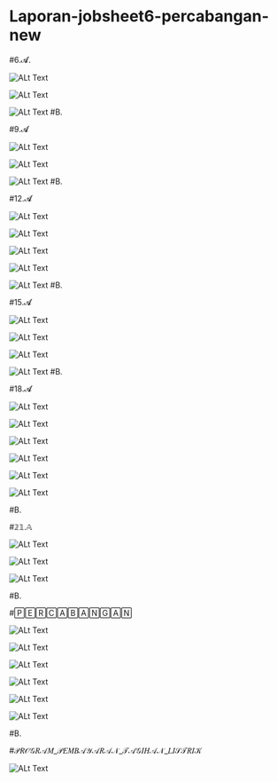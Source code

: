 # Laporan-jobsheet6-percabangan-new
#6.𝓐.



![ALt Text](https://github.com/rendiwibawa/Laporan-jobsheet6-percabangan-new/blob/master/6jwb%203.PNG)


![ALt Text](https://github.com/rendiwibawa/Laporan-jobsheet6-percabangan-new/blob/master/6jwb5.PNG)


![ALt Text](https://github.com/rendiwibawa/Laporan-jobsheet6-percabangan-new/blob/master/6jwb7.PNG)
#B.








#9.𝓐


![ALt Text](https://github.com/rendiwibawa/Laporan-jobsheet6-percabangan-new/blob/master/9%20jwb%203.PNG)



![ALt Text](https://github.com/rendiwibawa/Laporan-jobsheet6-percabangan-new/blob/master/9jwb5.PNG)



![ALt Text](https://github.com/rendiwibawa/Laporan-jobsheet6-percabangan-new/blob/master/9jwb7.PNG)
#B.








#12.𝓐

![ALt Text](https://github.com/rendiwibawa/Laporan-jobsheet6-percabangan-new/blob/master/12jwb1.PNG)


![ALt Text](https://github.com/rendiwibawa/Laporan-jobsheet6-percabangan-new/blob/master/12jwb3.PNG)


![ALt Text](https://github.com/rendiwibawa/Laporan-jobsheet6-percabangan-new/blob/master/12jwb5.PNG)


![ALt Text](https://github.com/rendiwibawa/Laporan-jobsheet6-percabangan-new/blob/master/12jwb6.PNG)


![ALt Text](https://github.com/rendiwibawa/Laporan-jobsheet6-percabangan-new/blob/master/12jwb7.PNG)
#B.








#15.𝓐

![ALt Text](https://github.com/rendiwibawa/Laporan-jobsheet6-percabangan-new/blob/master/14jwb1.PNG)


![ALt Text](https://github.com/rendiwibawa/Laporan-jobsheet6-percabangan-new/blob/master/14jwb3.PNG)


![ALt Text](https://github.com/rendiwibawa/Laporan-jobsheet6-percabangan-new/blob/master/14jwb5.PNG)


![ALt Text](https://github.com/rendiwibawa/Laporan-jobsheet6-percabangan-new/blob/master/14jwb7.PNG)
#B.








#18.𝓐

![ALt Text](https://github.com/rendiwibawa/Laporan-jobsheet6-percabangan-new/blob/master/18jwb1.PNG)


![ALt Text](https://github.com/rendiwibawa/Laporan-jobsheet6-percabangan-new/blob/master/18jwb2.PNG)


![ALt Text](https://github.com/rendiwibawa/Laporan-jobsheet6-percabangan-new/blob/master/18jwb3.PNG)


![ALt Text](https://github.com/rendiwibawa/Laporan-jobsheet6-percabangan-new/blob/master/18jwb4.PNG)


![ALt Text](https://github.com/rendiwibawa/Laporan-jobsheet6-percabangan-new/blob/master/18jwb5.PNG)


![ALt Text](https://github.com/rendiwibawa/Laporan-jobsheet6-percabangan-new/blob/master/18jwb7.PNG)

#B.








#𝟚𝟙.𝔸

![ALt Text](https://github.com/rendiwibawa/Laporan-jobsheet6-percabangan-new/blob/master/21jwb50.PNG)


![ALt Text](https://github.com/rendiwibawa/Laporan-jobsheet6-percabangan-new/blob/master/21jwb75.PNG)


![ALt Text](https://github.com/rendiwibawa/Laporan-jobsheet6-percabangan-new/blob/master/21jwb85.PNG)

#B.








#🄿🄴🅁🄲🄰🄱🄰🄽🄶🄰🄽

![ALt Text](https://github.com/rendiwibawa/Laporan-jobsheet6-percabangan-new/blob/master/resep%20bahan%20makanan%201-1.PNG)


![ALt Text](https://github.com/rendiwibawa/Laporan-jobsheet6-percabangan-new/blob/master/resep%20bahan%20masakan%201-2.PNG)


![ALt Text](https://github.com/rendiwibawa/Laporan-jobsheet6-percabangan-new/blob/master/resep%20bahan%20masakan%201-3.PNG)


![ALt Text](https://github.com/rendiwibawa/Laporan-jobsheet6-percabangan-new/blob/master/resep%20bahan%20masakan%202-1.PNG)


![ALt Text](https://github.com/rendiwibawa/Laporan-jobsheet6-percabangan-new/blob/master/resep%20bahan%20masakan%202-2.PNG)


![ALt Text](https://github.com/rendiwibawa/Laporan-jobsheet6-percabangan-new/blob/master/resep%20bahan%20masakan%202-3.PNG)

#B.






#𝒫𝑅𝒪𝒢𝑅𝒜𝑀_𝒫𝐸𝑀𝐵𝒜𝒴𝒜𝑅𝒜𝒩_𝒯𝒜𝒢𝐼𝐻𝒜𝒩_𝐿𝐼𝒮𝒯𝑅𝐼𝒦

![ALt Text](https://github.com/rendiwibawa/Laporan-jobsheet6-percabangan-new/blob/master/listrik%20pembayaran%20new..PNG)

